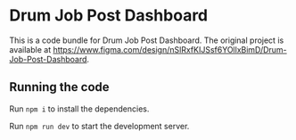 # Drum Job Post Dashboard

This is a code bundle for Drum Job Post Dashboard. The original project is available at https://www.figma.com/design/nSlRxfKIJSsf6YOllxBimD/Drum-Job-Post-Dashboard.

## Running the code

Run `npm i` to install the dependencies.

Run `npm run dev` to start the development server.
